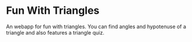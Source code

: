 # Fun With Triangles
 An  webapp for fun with triangles. You can find angles and hypotenuse of a triangle and also features a triangle quiz.
